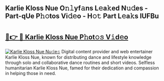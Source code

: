 ## Karlie Kloss Nue O𝚗𝚕yf𝚊ns L𝚎a𝚔ed N𝚞𝚍es - Part-qUe P𝚑𝚘tos Vi𝚍𝚎o - H𝚘𝚝 Part L𝚎a𝚔s lUFBu

# <h2><a href="http://kfenqk.oniu.top/?m=Karlie+Kloss+Nue">🔗👉 🔴 Karlie Kloss Nue P𝚑ot𝚘𝚜 V𝚒d𝚎o</a></h2>

[![Karlie Kloss Nue Nu𝚍e𝚜](https://i.imgur.com/0qMVB7G.gif)](http://kfenqk.oniu.top/?m=Karlie+Kloss+Nue)
Digital content provider and web entertainer Karlie Kloss Nue, known for distributing dance and lifestyle knowledge through solo and collaborative dance routines and short videos. Selfless humanitarian Karlie Kloss Nue, famed for their dedication and compassion in helping those in need.  
